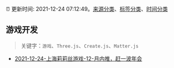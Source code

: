 :alarm_clock: 更新时间: 2021-12-24 07:12:49。[来源分类](../README.md)、[标签分类](../TAGS.md)、[时间分类](../TIMELINE.md)

## 游戏开发


> 关键字：`游戏`、`Three.js`、`Create.js`、`Matter.js`



- [2021-12-24-上海莉莉丝游戏-12-月内推，赶一波年会](https://www.v2ex.com/t/824215) 